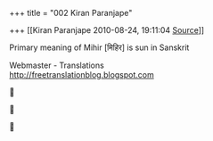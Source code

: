 +++
title = "002 Kiran Paranjape"

+++
[[Kiran Paranjape	2010-08-24, 19:11:04 [Source](https://groups.google.com/g/samskrita/c/aHo3ydbbhOU)]]



Primary meaning of Mihir \[मिहिर\] is sun in Sanskrit  
  
Webmaster - Translations  
<http://freetranslationblog.blogspot.com>  
  
  







